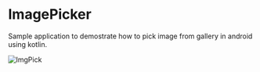 # ImagePicker
Sample application to demostrate how to pick image from gallery in android using kotlin.


![ImgPick](https://user-images.githubusercontent.com/79716161/202787359-be6dc5f7-fdd7-4eb1-979b-d8c35239c979.jpg)
